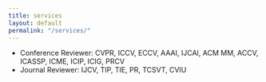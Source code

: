 ```yaml
---
title: services
layout: default
permalink: "/services/"
---
```


* Conference Reviewer:
	CVPR, ICCV, ECCV, AAAI, IJCAI, ACM MM, ACCV, ICASSP, ICME, ICIP, ICIG, PRCV
* Journal Reviewer: 
	IJCV, TIP, TIE, PR, TCSVT, CVIU
